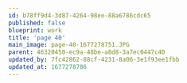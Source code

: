 ```yaml
---
id: b78ff9d4-3d87-4264-98ee-88a6786cdc65
published: false
blueprint: work
title: 'page 40'
main_image: page-40-1677278751.JPG
parent: 46320450-ec9a-48be-a8d8-3a7ec0447c40
updated_by: 7fc42862-88cf-4231-8a06-3e1f93ee1fbb
updated_at: 1677278786
---
```

